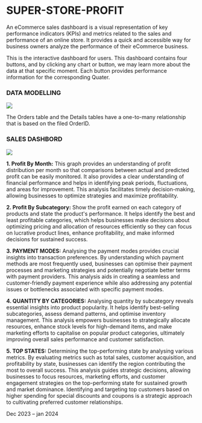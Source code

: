 # SUPER-STORE-PROFIT
<p>An eCommerce sales dashboard is a visual representation of key performance indicators (KPIs) and metrics related to the sales and performance of an online store. It provides a quick and accessible way for business owners analyze the performance of their eCommerce business.
  
This is the interactive dashboard for users. This dashboard contains four buttons, and by clicking any chart or button, we may learn more about the data at that specific moment. Each button provides performance information for the corresponding Quater.

<p><h3>DATA MODELLING </h3></p>
<img src=https://github.com/AloraKesharwani/SUPER-STORE-PROFIT/assets/155231669/1496eccf-25f3-4596-9900-4c407f496bcd >

<p> The Orders table and the Details tables have a one-to-many relationship that is based on the filed OrderID. </p>

<p><h3>SALES DASHBORD </h3></p>
<img src="https://github.com/AloraKesharwani/E-COMMERCE_SALES_POWERBI_DASHBOARD/assets/155231669/74beb4be-76af-4178-8a9a-8e7ae7faee49">
<p>
  <b>1. Profit By Month:</b> 
  This graph provides an understanding of profit distribution per month so that comparisons between actual and predicted profit can be easily monitored. It also provides a clear understanding of financial performance and helps in identifying peak periods, fluctuations, and areas for improvement. This analysis facilitates timely decision-making, allowing businesses to optimize strategies and maximize profitability.
</p>
<p>
  <b>2. Profit By Subcategory:</b> 
  Show the profit earned on each category of products and state the product's performance. It helps identify the best and least profitable categories, which helps businesses make decisions about optimizing pricing and allocation of resources efficiently so they can focus on lucrative product lines, enhance profitability, and make informed decisions for sustained success.
</p>
<p>
  <b>3. PAYMENT MODES:</b> 
  Analysing the payment modes provides crucial insights into transaction preferences. By understanding which payment methods are most frequently used, businesses can optimise their payment processes and marketing strategies and potentially negotiate better terms with payment providers. This analysis aids in creating a seamless and customer-friendly payment experience while also addressing any potential issues or bottlenecks associated with specific payment modes.
</p>
<p>
  <b>4. QUANTITY BY CATEGORIES:</b> 
  Analysing quantity by subcategory reveals essential insights into product popularity. It helps identify best-selling subcategories, assess demand patterns, and optimise inventory management. This analysis empowers businesses to strategically allocate resources, enhance stock levels for high-demand items, and make marketing efforts to capitalise on popular product categories, ultimately improving overall sales performance and customer satisfaction. 
</p>
<p>
  <b>5. TOP STATES:</b> 
  Determining the top-performing state by analysing various metrics. By evaluating metrics such as total sales, customer acquisition, and profitability by state, businesses can identify the region contributing the most to overall success. This analysis guides strategic decisions, allowing businesses to focus resources, marketing efforts, and customer engagement strategies on the top-performing state for sustained growth and market dominance. Identifying and targeting top customers based on higher spending for special discounts and coupons is a strategic approach to cultivating preferred customer relationships.
</p>

<p>Dec 2023 – jan 2024 <p/>
